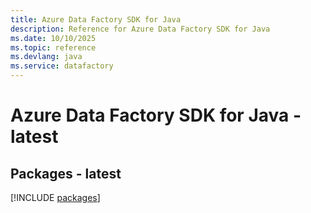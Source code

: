 ```yaml
---
title: Azure Data Factory SDK for Java
description: Reference for Azure Data Factory SDK for Java
ms.date: 10/10/2025
ms.topic: reference
ms.devlang: java
ms.service: datafactory
---
```

# Azure Data Factory SDK for Java - latest
## Packages - latest
[!INCLUDE [packages](data-factory-index.md)]